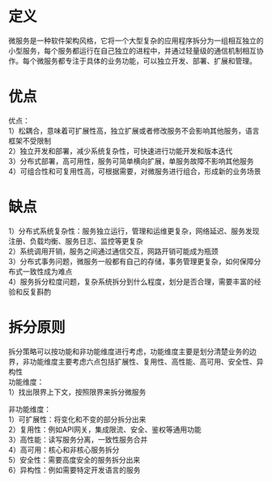 # 定义
微服务是一种软件架构风格，它将一个大型复杂的应用程序拆分为一组相互独立的小型服务，每个服务都运行在自己独立的进程中，并通过轻量级的通信机制相互协作。每个微服务都专注于具体的业务功能，可以独立开发、部署、扩展和管理。   

# 优点
优点：  
1）松耦合，意味着可扩展性高，独立扩展或者修改服务不会影响其他服务，语言框架不受限制  
2）独立开发和部署，减少系统复杂性，可快速进行功能开发和版本迭代  
3）分布式部署，高可用性，服务可简单横向扩展，单服务故障不影响其他服务  
4）可组合性和可复用性高，可根据需要，对微服务进行组合，形成新的业务场景  

# 缺点
1）分布式系统复杂性：服务独立运行，管理和运维更复杂，网络延迟、服务发现注册、负载均衡、服务日志、监控等更复杂  
2）系统调用开销，服务之间通过通信交互，网路开销可能成为瓶颈  
3）分布式事务问题，微服务一般都有自己的存储，事务管理更复杂，如何保障分布式一致性成为难点  
4）服务拆分粒度问题，复杂系统拆分到什么程度，划分是否合理，需要丰富的经验和反复斟酌  


# 拆分原则
拆分策略可以按功能和非功能维度进行考虑，功能维度主要是划分清楚业务的边界，非功能维度主要考虑六点包括扩展性、复用性、高性能、高可用、安全性、异构性  
功能维度：  
1）找出限界上下文，按照限界来拆分微服务  

非功能维度：  
1）可扩展性：将变化和不变的部分拆分出来  
2）复用性：例如API网关，集成限流、安全、鉴权等通用功能  
3）高性能：读写服务分离，一致性服务合并   
4）高可用：核心和非核心服务拆分   
5）安全性：需要高度安全的服务拆分出来   
6）异构性：例如需要特定开发语言的服务   

